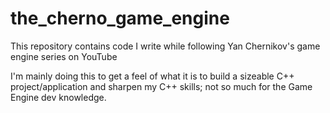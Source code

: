 # the_cherno_game_engine
This repository contains code I write while following Yan Chernikov's game engine series on YouTube

I'm mainly doing this to get a feel of what it is to build a sizeable C++ project/application and sharpen my C++ skills; not so much for the Game Engine dev knowledge.
